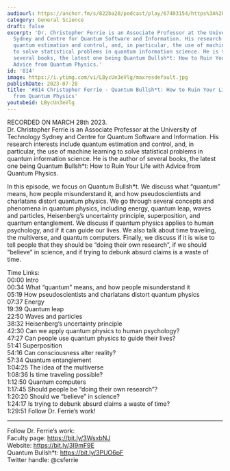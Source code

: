 ```yaml
---
audiourl: https://anchor.fm/s/822ba20/podcast/play/67403154/https%3A%2F%2Fd3ctxlq1ktw2nl.cloudfront.net%2Fstaging%2F2023-2-27%2F2ca898a3-a8fb-208e-3321-ad424a1505ab.m4a
category: General Science
draft: false
excerpt: 'Dr. Christopher Ferrie is an Associate Professor at the University of Technology
  Sydney and Centre for Quantum Software and Information. His research interests include
  quantum estimation and control, and, in particular, the use of machine learning
  to solve statistical problems in quantum information science. He is the author of
  several books, the latest one being Quantum Bullsh*t: How to Ruin Your Life with
  Advice from Quantum Physics.'
id: '814'
image: https://i.ytimg.com/vi/LBycUn3eVlg/maxresdefault.jpg
publishDate: 2023-07-28
title: '#814 Christopher Ferrie - Quantum Bullsh*t: How to Ruin Your Life with Advice
  from Quantum Physics'
youtubeid: LBycUn3eVlg
---
```

<div class="timelinks">

RECORDED ON MARCH 28th 2023.  
Dr. Christopher Ferrie is an Associate Professor at the University of Technology Sydney and Centre for Quantum Software and Information. His research interests include quantum estimation and control, and, in particular, the use of machine learning to solve statistical problems in quantum information science. He is the author of several books, the latest one being Quantum Bullsh*t: How to Ruin Your Life with Advice from Quantum Physics.

In this episode, we focus on Quantum Bullsh*t. We discuss what “quantum” means, how people misunderstand it, and how pseudoscientists and charlatans distort quantum physics. We go through several concepts and phenomena in quantum physics, including energy, quantum leap, waves and particles, Heisenberg’s uncertainty principle, superposition, and quantum entanglement. We discuss if quantum physics applies to human psychology, and if it can guide our lives. We also talk about time traveling, the multiverse, and quantum computers. Finally, we discuss if it is wise to tell people that they should be “doing their own research”, if we should “believe” in science, and if trying to debunk absurd claims is a waste of time.

Time Links:  
<time>00:00</time> Intro  
<time>00:34</time> What “quantum” means, and how people misunderstand it  
<time>05:19</time> How pseudoscientists and charlatans distort quantum physics  
<time>07:37</time> Energy  
<time>19:39</time> Quantum leap  
<time>22:50</time> Waves and particles  
<time>38:32</time> Heisenberg’s uncertainty principle  
<time>42:30</time> Can we apply quantum physics to human psychology?  
<time>47:27</time> Can people use quantum physics to guide their lives?  
<time>51:41</time> Superposition  
<time>54:16</time> Can consciousness alter reality?  
<time>57:34</time> Quantum entanglement  
<time>1:04:25</time> The idea of the multiverse  
<time>1:08:36</time> Is time traveling possible?  
<time>1:12:50</time> Quantum computers  
<time>1:17:45</time> Should people be “doing their own research”?  
<time>1:20:20</time> Should we “believe” in science?  
<time>1:24:17</time> Is trying to debunk absurd claims a waste of time?  
<time>1:29:51</time> Follow Dr. Ferrie’s work!

---

Follow Dr. Ferrie’s work:  
Faculty page: https://bit.ly/3WsxbNJ  
Website: https://bit.ly/3I9mF9E  
Quantum Bullsh*t: https://bit.ly/3PUO6pF  
Twitter handle: @csferrie
</div>

